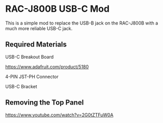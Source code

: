 # RAC-J800B USB-C Mod

This is a simple mod to replace the USB-B jack on the RAC-J800B with a much more reliable USB-C jack.

## Required Materials

USB-C Breakout Board

https://www.adafruit.com/product/5180

4-PIN JST-PH Connector

USB-C Bracket

## Removing the Top Panel

https://www.youtube.com/watch?v=2G0tZTFuW0A
